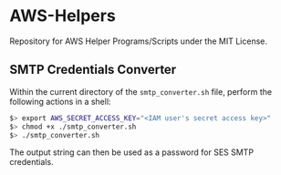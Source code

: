 # AWS-Helpers
Repository for AWS Helper Programs/Scripts under the MIT License.

## SMTP Credentials Converter

Within the current directory of the `smtp_converter.sh` file, perform the following actions in a shell:
```sh
$> export AWS_SECRET_ACCESS_KEY="<IAM user's secret access key>"
$> chmod +x ./smtp_converter.sh
$> ./smtp_converter.sh
```
The output string can then be used as a password for SES SMTP credentials.
